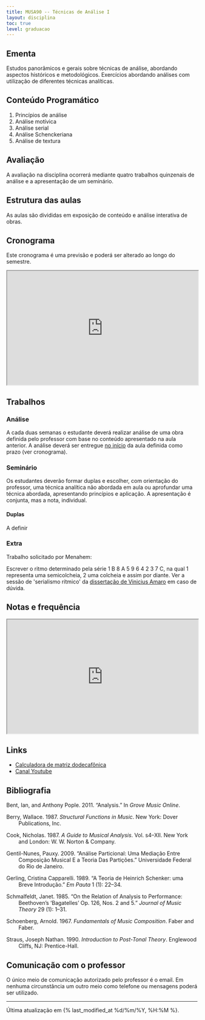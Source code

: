 ```yaml
---
title: MUSA90 -- Técnicas de Análise I
layout: disciplina
toc: true
level: graduacao
---
```


## Ementa

Estudos panorâmicos e gerais sobre técnicas de análise, abordando aspectos históricos e metodológicos. Exercícios abordando análises com utilização de diferentes técnicas analíticas.

## Conteúdo Programático

  1. Princípios de análise
  2. Análise motívica
  3. Análise serial
  4. Análise Schenckeriana
  5. Análise de textura

## Avaliação

A avaliação na disciplina ocorrerá mediante quatro trabalhos quinzenais de análise e a apresentação de um seminário.

## Estrutura das aulas

As aulas são divididas em exposição de conteúdo e análise interativa de obras.

## Cronograma

Este cronograma é uma previsão e poderá ser alterado ao longo do semestre.

<iframe
src="https://docs.google.com/spreadsheets/d/e/2PACX-1vQV0uH71J-M3aO66921IaZimEpkuOjeixazKwqR2Q8H5phEIeY48x-lqwLF0TxCfbLCKBTNZpNIZubL/pubhtml?gid=23243211&amp;single=true&amp;widget=true&amp;headers=false"
width="100%" height="300"></iframe>

## Trabalhos

### Análise

A cada duas semanas o estudante deverá realizar análise de uma obra definida pelo professor com base no conteúdo apresentado na aula anterior. A análise deverá ser entregue <span style="text-decoration: underline;">no início</span> da aula definida como prazo (ver cronograma).

### Seminário

Os estudantes deverão formar duplas e escolher, com orientação do professor, uma técnica analítica não abordada em aula ou aprofundar uma técnica abordada, apresentando princípios e aplicação. A apresentação é conjunta, mas a nota, individual.

#### Duplas

A definir

### Extra

Trabalho solicitado por Menahem:

Escrever o ritmo determinado pela série 1 B 8 A 5 9 6 4 2 3 7 C, na qual 1 representa uma semicolcheia, 2 uma colcheia e assim por diante. Ver a sessão de 'serialismo rítmico' da [dissertação de Vinicius Amaro](https://mega.nz/#!fWgjVL6a!7Wv5g10SGI7pwngMvTTuYfNN3VdYwUbkVJDR_CmW6xo) em caso de dúvida.  

## Notas e frequência

<iframe
src="https://docs.google.com/spreadsheets/d/e/2PACX-1vS5XwKIhizZR_bQjYR4k9Qw0fhm5ii2UtrJxJoFheTsDdCKaa7AOigQIIaH1YToGy3Mpt8D2EhjTPjL/pubhtml?gid=1060287158&amp;single=true&amp;widget=true&amp;headers=false"
width="100%" height="300"></iframe>

## Links

  * <a href="http://www.musictheory.net/calculators/matrix" target="_blank" rel="noopener">Calculadora de matriz dodecafônica</a>
  * <a href="https://www.youtube.com/playlist?list=PLTuRmdq29ACnq7A1vXIomKMCYBxggI5QW" target="_blank" rel="noopener">Canal Youtube</a>

## Bibliografia

<p style="margin-left: 24pt; text-indent: -24.0pt;">
  Bent, Ian, and Anthony Pople. 2011. “Analysis.” In <i>Grove Music Online</i>.
</p>

<p style="margin-left: 24pt; text-indent: -24.0pt;">
  Berry, Wallace. 1987. <i>Structural Functions in Music</i>. New York: Dover Publications, Inc.
</p>

<p style="margin-left: 24pt; text-indent: -24.0pt;">
  Cook, Nicholas. 1987. <i>A Guide to Musical Analysis</i>. Vol. s4–XII. New York and London: W. W. Norton & Company.
</p>

<p style="margin-left: 24pt; text-indent: -24.0pt;">
  Gentil-Nunes, Pauxy. 2009. “Análise Particional: Uma Mediação Entre Composição Musical E a Teoria Das Partições.” Universidade Federal do Rio de Janeiro.
</p>

<p style="margin-left: 24pt; text-indent: -24.0pt;">
  Gerling, Cristina Capparelli. 1989. “A Teoria de Heinrich Schenker: uma Breve Introdução.” <i>Em Pauta</i> 1 (1): 22–34.
</p>

<p style="margin-left: 24pt; text-indent: -24.0pt;">
  Schmalfeldt, Janet. 1985. “On the Relation of Analysis to Performance: Beethoven’s ‘Bagatelles’ Op. 126, Nos. 2 and 5.” <i>Journal of Music Theory</i> 29 (1): 1–31.
</p>

<p style="margin-left: 24pt; text-indent: -24.0pt;">
  Schoenberg, Arnold. 1967. <i>Fundamentals of Music Composition</i>. Faber and Faber.
</p>

<p style="margin-left: 24pt; text-indent: -24.0pt;">
  Straus, Joseph Nathan. 1990. <i>Introduction to Post-Tonal Theory</i>. Englewood Cliffs, NJ: Prentice-Hall.
</p>

## Comunicação com o professor

O único meio de comunicação autorizado pelo professor é o email.
Em nenhuma circunstância um outro meio como telefone ou mensagens 
poderá ser utilizado.

<hr>

Última atualização em {% last_modified_at %d/%m/%Y, %H:%M %}.